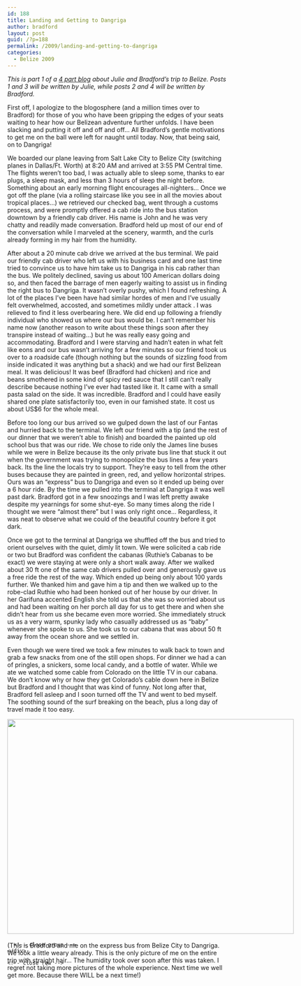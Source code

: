 ```yaml
---
id: 188
title: Landing and Getting to Dangriga
author: bradford
layout: post
guid: /?p=188
permalink: /2009/landing-and-getting-to-dangriga
categories:
  - Belize 2009
---
```

*This is part 1 of a [4 part blog][1] about Julie and Bradford’s trip to Belize. Posts 1 and 3 will be written by Julie, while posts 2 and 4 will be written by Bradford.*

First off, I apologize to the blogosphere (and a million times over to Bradford) for those of you who have been gripping the edges of your seats waiting to hear how our Belizean adventure further unfolds. I have been slacking and putting it off and off and off&#8230; All Bradford’s gentle motivations to get me on the ball were left for naught until today. Now, that being said, on to Dangriga!<!--more-->

<div class="ii gt">
  <p>
    We boarded our plane leaving from Salt Lake City to Belize City (switching planes in Dallas/Ft. Worth) at 8:20 AM and arrived at 3:55 PM Central time. The flights weren’t too bad, I was actually able to sleep some, thanks to ear plugs, a sleep mask, and less than 3 hours of sleep the night before. Something about an early morning flight encourages all-nighters… Once we got off the plane (via a rolling staircase like you see in all the movies about tropical places…) we retrieved our checked bag, went through a customs process, and were promptly offered a cab ride into the bus station downtown by a friendly cab driver. His name is John and he was very chatty and readily made conversation. Bradford held up most of our end of the conversation while I marveled at the scenery, warmth, and the curls already forming in my hair from the humidity.
  </p>
  
  <p>
    After about a 20 minute cab drive we arrived at the bus terminal. We paid our friendly cab driver who left us with his business card and one last time tried to convince us to have him take us to Dangriga in his cab rather than the bus. We politely declined, saving us about 100 American dollars doing so, and then faced the barrage of men eagerly waiting to assist us in finding the right bus to Dangriga. It wasn’t overly pushy, which I found refreshing. A lot of the places I’ve been have had similar hordes of men and I’ve usually felt overwhelmed, accosted, and sometimes mildly under attack . I was relieved to find it less overbearing here. We did end up following a friendly individual who showed us where our bus would be. I can’t remember his name now (another reason to write about these things soon after they transpire instead of waiting…) but he was really easy going and accommodating. Bradford and I were starving and hadn’t eaten in what felt like eons and our bus wasn’t arriving for a few minutes so our friend took us over to a roadside cafe (though nothing but the sounds of sizzling food from inside indicated it was anything but a shack) and we had our first Belizean meal. It was delicious! It was beef (Bradford had chicken) and rice and beans smothered in some kind of spicy red sauce that I still can’t really describe because nothing I’ve ever had tasted like it. It came with a small pasta salad on the side. It was incredible. Bradford and I could have easily shared one plate satisfactorily too, even in our famished state. It cost us about US$6 for the whole meal.
  </p>
  
  <p>
    Before too long our bus arrived so we gulped down the last of our Fantas and hurried back to the terminal. We left our friend with a tip (and the rest of our dinner that we weren’t able to finish) and boarded the painted up old school bus that was our ride. We chose to ride only the James line buses while we were in Belize because its the only private bus line that stuck it out when the government was trying to monopolize the bus lines a few years back. Its the line the locals try to support. They’re easy to tell from the other buses because they are painted in green, red, and yellow horizontal stripes. Ours was an “express” bus to Dangriga and even so it ended up being over a 6 hour ride. By the time we pulled into the terminal at Dangriga it was well past dark. Bradford got in a few snoozings and I was left pretty awake despite my yearnings for some shut-eye. So many times along the ride I thought we were “almost there” but I was only right once… Regardless, it was neat to observe what we could of the beautiful country before it got dark.
  </p>
  
  <p>
    Once we got to the terminal at Dangriga we shuffled off the bus and tried to orient ourselves with the quiet, dimly lit town. We were solicited a cab ride or two but Bradford was confident the cabanas (Ruthie’s Cabanas to be exact) we were staying at were only a short walk away. After we walked about 30 ft one of the same cab drivers pulled over and generously gave us a free ride the rest of the way. Which ended up being only about 100 yards further. We thanked him and gave him a tip and then we walked up to the robe-clad Ruthie who had been honked out of her house by our driver. In her Garifuna accented English she told us that she was so worried about us and had been waiting on her porch all day for us to get there and when she didn’t hear from us she became even more worried. She immediately struck us as a very warm, spunky lady who casually addressed us as “baby” whenever she spoke to us. She took us to our cabana that was about 50 ft away from the ocean shore and we settled in.
  </p>
  
  <p>
    Even though we were tired we took a few minutes to walk back to town and grab a few snacks from one of the still open shops. For dinner we had a can of pringles, a snickers, some local candy, and a bottle of water. While we ate we watched some cable from Colorado on the little TV in our cabana. We don’t know why or how they get Colorado’s cable down here in Belize but Bradford and I thought that was kind of funny. Not long after that, Bradford fell asleep and I soon turned off the TV and went to bed myself. The soothing sound of the surf breaking on the beach, plus a long day of travel made it too easy.
  </p>
  
  <div class="tiled-gallery type-rectangular tiled-gallery-unresized" data-original-width="660" data-carousel-extra='{&quot;blog_id&quot;:1,&quot;permalink&quot;:&quot;https:\/\/bradford.la\/2009\/landing-and-getting-to-dangriga&quot;,&quot;likes_blog_id&quot;:59339976}' >
    <div class="gallery-row" style="width: 660px; height: 496px;" data-original-width="660" data-original-height="496" >
      <div class="gallery-group images-1" style="width: 660px; height: 496px;" data-original-width="660" data-original-height="496" >
        <div class="tiled-gallery-item tiled-gallery-item-large">
          <a href="http://i0.wp.com/bradford.la/wp-content/uploads/2009/03/CIMG0822.jpg" border="0"> <img data-attachment-id="2521" data-orig-file="http://bradford.la/wp-content/uploads/2009/03/CIMG0822.jpg" data-orig-size="3072,2304" data-comments-opened="1" data-image-meta="{&quot;aperture&quot;:&quot;4.3&quot;,&quot;credit&quot;:&quot;&quot;,&quot;camera&quot;:&quot;EX-S770&quot;,&quot;caption&quot;:&quot;&quot;,&quot;created_timestamp&quot;:&quot;1171213826&quot;,&quot;copyright&quot;:&quot;&quot;,&quot;focal_length&quot;:&quot;6.2&quot;,&quot;iso&quot;:&quot;0&quot;,&quot;shutter_speed&quot;:&quot;0.033333333333333&quot;,&quot;title&quot;:&quot;&quot;,&quot;orientation&quot;:&quot;1&quot;}" data-image-title="CIMG0822" data-image-description="" data-medium-file="http://bradford.la/wp-content/uploads/2009/03/CIMG0822-300x225.jpg" data-large-file="http://bradford.la/wp-content/uploads/2009/03/CIMG0822-1024x768.jpg" src="http://i0.wp.com/bradford.la/wp-content/uploads/2009/03/CIMG0822.jpg?resize=656%2C492" data-original-width="656" data-original-height="492" title="CIMG0822" alt="" style="width: 656px; height: 492px;" data-recalc-dims="1" /> </a>
        </div>
      </div>
      
      <!-- close group -->
    </div>
    
    <!-- close row -->
  </div>
  
  <p>
    (This is Bradford and me on the express bus from Belize City to Dangriga. We look a little weary already. This is the only picture of me on the entire trip with straight hair&#8230; The humidity took over soon after this was taken. I regret not taking more pictures of the whole experience. Next time we well get more. Because there WILL be a next time!)
  </p>
</div>

 [1]: /category/belize-2009